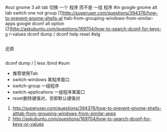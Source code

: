 #out
gnome 3 alt tab 切换 一个 程序 而不是 一组 程序
#in
google gnome alt tab switch one not group
[1]http://superuser.com/questions/394376/how-to-prevent-gnome-shells-al
ttab-from-grouping-windows-from-similar-apps
google dconf all option
[2]http://askubuntu.com/questions/169704/how-to-search-dconf-for-keys-o
r-values
dconf dump /
dconf help
reset
#alg
```
```
还原
```
```
dconf dump / | less
/bind
#sum
- 推荐使用<Win>Tab
- switch-windows 某程序窗口
- switch-group 一组程序
- switch-applications 一组程序某窗口
- reset删除键值对，空即默认键值对
1. http://superuser.com/questions/394376/how-to-prevent-gnome-shells-alttab-from-grouping-windows-from-similar-apps
2. http://askubuntu.com/questions/169704/how-to-search-dconf-for-keys-or-values
